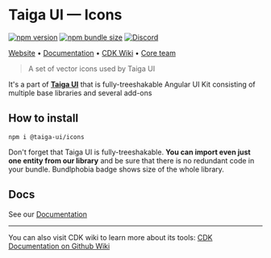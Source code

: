 # Taiga UI — Icons

[![npm version](https://img.shields.io/npm/v/@taiga-ui/icons.svg)](https://npmjs.com/package/@taiga-ui/icons)
[![npm bundle size](https://img.shields.io/bundlephobia/minzip/@taiga-ui/icons)](https://bundlephobia.com/result?p=@taiga-ui/icons)
[![Discord](https://img.shields.io/discord/748677963142135818?color=7289DA&label=%23taiga-ui&logo=discord&logoColor=white)](https://discord.gg/Us8d8JVaTg)

[Website](https://taiga-ui.dev) • [Documentation](https://taiga-ui.dev/getting-started) • [CDK Wiki](https://github.com/TinkoffCreditSystems/taiga-ui/wiki) • [Core team](https://github.com/TinkoffCreditSystems/taiga-ui/#core-team)

> A set of vector icons used by Taiga UI

It's a part of [**Taiga UI**](https://github.com/TinkoffCreditSystems/taiga-ui) that is fully-treeshakable Angular UI Kit consisting of multiple base libraries and several add-ons

## How to install

```
npm i @taiga-ui/icons
```

Don't forget that Taiga UI is fully-treeshakable. **You can import even just one entity from our library** and be sure that there is no redundant code in your bundle. Bundlphobia badge shows size of the whole library.

## Docs

See our [Documentation](https://taiga-ui.dev/getting-started)

---

You can also visit CDK wiki to learn more about its tools:
[CDK Documentation on Github Wiki](https://github.com/TinkoffCreditSystems/taiga-ui/wiki/CDK)
